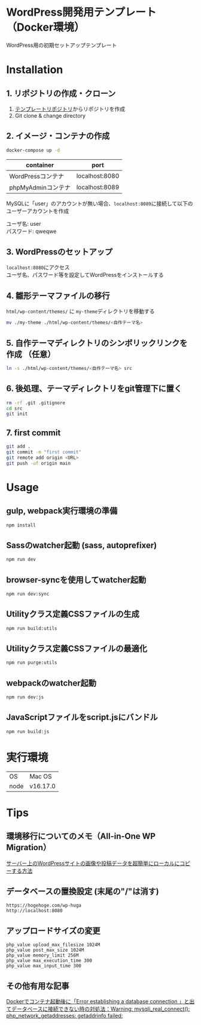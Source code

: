 # WordPress開発用テンプレート（Docker環境）
WordPress用の初期セットアップテンプレート

# Installation
## 1. リポジトリの作成・クローン
1. [テンプレートリポジトリ](https://github.com/opipi406/wp-theme-template/generate)からリポジトリを作成
2. Git clone & change directory

## 2. イメージ・コンテナの作成
```bash
docker-compose up -d
```
|container|port|
|-|-|
|WordPressコンテナ|localhost:8080|
|phpMyAdminコンテナ|localhost:8089|

MySQLに「user」のアカウントが無い場合、`localhost:8089`に接続して以下のユーザーアカウントを作成  

ユーザ名: user  
パスワード: qweqwe  

## 3. WordPressのセットアップ
`localhost:8080`にアクセス  
ユーザ名、パスワード等を設定してWordPressをインストールする

## 4. 雛形テーマファイルの移行
`html/wp-content/themes/` に `my-theme`ディレクトリを移動する
```bash
mv ./my-theme ./html/wp-content/themes/<自作テーマ名>
```

## 5. 自作テーマディレクトリのシンボリックリンクを作成 （任意）
```bash
ln -s ./html/wp-content/themes/<自作テーマ名> src
```

## 6. 後処理、テーマディレクトリをgit管理下に置く
```bash
rm -rf .git .gitignore
cd src
git init
```

## 7. first commit
```bash
git add .
git commit -m "first commit"
git remote add origin <URL>
git push -uf origin main
```

# Usage
## gulp, webpack実行環境の準備
```bash
npm install
```
## Sassのwatcher起動 (sass, autoprefixer)
```bash
npm run dev
```
## browser-syncを使用してwatcher起動
```bash
npm run dev:sync
```
## Utilityクラス定義CSSファイルの生成
```bash
npm run build:utils
```
## Utilityクラス定義CSSファイルの最適化
```bash
npm run purge:utils
```
## webpackのwatcher起動
```bash
npm run dev:js
```
## JavaScriptファイルをscript.jsにバンドル
```bash
npm run build:js
```

# 実行環境
|||
|-|-|
|OS|Mac OS|
|node|v16.17.0|

# Tips

## 環境移行についてのメモ（All-in-One WP Migration）
[サーバー上のWordPressサイトの画像や投稿データを超簡単にローカルにコピーする方法](https://yosiakatsuki.net/blog/copy-site-data-to-local/)

## データベースの置換設定 (末尾の"/"は消す)
```
https://hogehoge.com/wp-huga
http://localhost:8080
```

## アップロードサイズの変更
```
php_value upload_max_filesize 1024M
php_value post_max_size 1024M
php_value memory_limit 256M
php_value max_execution_time 300
php_value max_input_time 300
```

## その他有用な記事

[Dockerでコンテナ起動後に「Error establishing a database connection 」と出てデータベースに接続できない時の対処法：Warning: mysqli_real_connect(): php_network_getaddresses: getaddrinfo failed:](https://prograshi.com/platform/docker/dokcer-wp-db-connection-error/)
